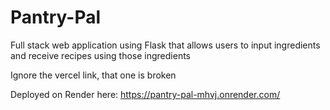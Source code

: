 # Pantry-Pal
 
Full stack web application using Flask that allows users to input ingredients and receive recipes using those ingredients

Ignore the vercel link, that one is broken

Deployed on Render here: https://pantry-pal-mhvj.onrender.com/
